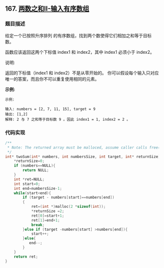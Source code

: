 ## 167. [两数之和II-输入有序数组](https://leetcode-cn.com/problems/two-sum-ii-input-array-is-sorted/)

### 题目描述
给定一个已按照升序排列 的有序数组，找到两个数使得它们相加之和等于目标数。

函数应该返回这两个下标值 index1 和 index2，其中 index1 必须小于 index2。

说明:

返回的下标值（index1 和 index2）不是从零开始的。
你可以假设每个输入只对应唯一的答案，而且你不可以重复使用相同的元素。

**示例:**
```
示例:

输入: numbers = [2, 7, 11, 15], target = 9
输出: [1,2]
解释: 2 与 7 之和等于目标数 9 。因此 index1 = 1, index2 = 2 。

```
### 代码实现
```c
/**
 * Note: The returned array must be malloced, assume caller calls free().
 */
int* twoSum(int* numbers, int numbersSize, int target, int* returnSize){
    *returnSize=0;
    if (numbers==NULL){
        return NULL;
    }
    int *ret=NULL;
    int start=0;
    int end=numbersSize-1;
    while(start<end){
        if (target - numbers[start]==numbers[end])
        {
            ret=(int *)malloc(2 *sizeof(int));
            *returnSize =2;
            ret[0]=start+1;
            ret[1]=end+1;
            break;
        }else if (target -numbers[start] >numbers[end]){
            start++;
        }else{
           end--;
        }
    }
    return ret;
}


```
